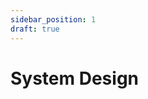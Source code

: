 ```yaml
---
sidebar_position: 1
draft: true
---
```


# System Design

<!--
System Design is a process. It is the process of defining
the components and integrations of software systems in order to meet
specific functional and non-functional requirements.

Computer networking
parallel computing
distributed systems

Design systems that scale well and are performant; specifically, it has the goal
of designing systems that are reliable, effective, and maintainable.

- A reliable system gracefully handles faults, failures, errors.
- An effective system meets the end-user needs as well as the product requirements.
- A maintainable system is flexible to evolve (i.e. add new features and/or remove existing ones).

System design seeks guarantees around system scalability, availability, maintainability, consistency, and fault-tolerance
- scale with increasing users
- remain available even under different faults
- meet the product functional goals with good performance

Real-world system design is combined with software development, which we recommend takling as an iterative process that starts with a reasonably good design, followed a measure of how it performs, and then improving the design in the next iteration. There are tradeoffs along the way to be considered.


## System Design challenges

Things will change, and things will break over time because of the following:

There’s no single correct approach or solution to a design problem.
A lot is predicated on the assumptions we make.

# Responsibility of the system designer

As designers, we need to provide fault tolerance at the design level because almost all modern systems use off-the-shelf components, and there are millions of such components. So, something will always be breaking down, and we need to hide this undesirable reality from our customers.
 -->
